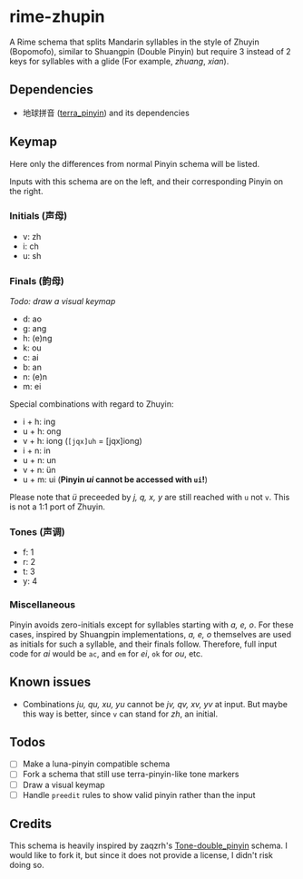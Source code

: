 # rime-zhupin

A Rime schema that splits Mandarin syllables in the style of Zhuyin (Bopomofo),
similar to Shuangpin (Double Pinyin) but require 3 instead of 2 keys for 
syllables with a glide (For example, *zhuang*, *xian*).

## Dependencies

- 地球拼音 ([terra_pinyin](https://github.com/rime/rime-terra-pinyin)) and its 
  dependencies

## Keymap

Here only the differences from normal Pinyin schema will be listed. 

Inputs with this schema are on the left, and their corresponding Pinyin on the
right.

### Initials (声母)

- v: zh
- i: ch
- u: sh

### Finals (韵母)

*Todo: draw a visual keymap*

- d: ao
- g: ang
- h: (e)ng
- k: ou
- c: ai
- b: an
- n: (e)n
- m: ei

Special combinations with regard to Zhuyin:

- i + h: ing
- u + h: ong
- v + h: iong (`[jqx]uh` = [jqx]iong)
- i + n: in
- u + n: un
- v + n: &uuml;n
- u + m: ui (**Pinyin *ui* cannot be accessed with `ui`!**)

Please note that *&uuml;* preceeded by *j, q, x, y* are still reached 
with `u` not `v`. This is not a 1:1 port of Zhuyin.

### Tones (声调)

- f: 1
- r: 2
- t: 3
- y: 4

### Miscellaneous

Pinyin avoids zero-initials except for syllables starting with *a, e, o*. 
For these cases, inspired by Shuangpin implementations, *a, e, o* themselves
are used as initials for such a syllable, and their finals follow. 
Therefore, full input code for *ai* would be `ac`, and
`em` for *ei*, `ok` for *ou*, etc.

## Known issues

- Combinations *ju, qu, xu, yu* cannot be *jv, qv, xv, yv* at input. But maybe 
  this way is better, since `v` can stand for *zh*, an initial.

## Todos

- [ ] Make a luna-pinyin compatible schema
- [ ] Fork a schema that still use terra-pinyin-like tone markers
- [ ] Draw a visual keymap
- [ ] Handle `preedit` rules to show valid pinyin rather than the input

## Credits

This schema is heavily inspired by zaqzrh's [Tone-double_pinyin](https://github.com/zaqzrh/Tone-double_pinyin/)
schema. I would like to fork it, but since it does not provide a license, I didn't
risk doing so.
